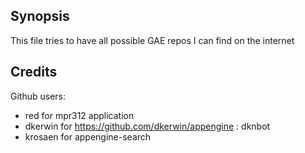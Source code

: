 Synopsis
--------

This file tries to have all possible GAE repos I can find on the internet









Credits
-------

Github users:

- red for mpr312 application
- dkerwin for https://github.com/dkerwin/appengine : dknbot
- krosaen for appengine-search
